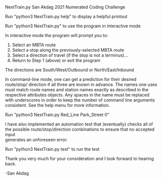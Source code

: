 NextTrain.py
San Akdag 2021
Numerated Coding Challenge

Run "python3 NextTrain.py help" to display a helpful printout

Run "python3 NextTrain.py" to use the program in interactive mode

In interactive mode the program will prompt you to:

1. Select an MBTA route
2. Select a stop along the previously-selected MBTA route
3. Select a direction of travel (if the stop is not a terminus)... 
5. Return to Step 1 (above) or exit the program

The directions are South/West/Outbound or North/East/Inbound 

In command-line mode, one can get a prediction for their desired route/stop/
direction if all three are known in advance. 
The names one uses must match route names and station names exactly 
as described in the respective attributes objects. Any spaces in the name
must be replaced with underscores in order to keep the number of command
line arguments consistent. See the help menu for more information.

Run "python3 NextTrain.py Red_Line Park_Street 0" 

I have also implemented an automation test that (eventually) checks all of the
possible route/stop/direction combinations to ensure that no accepted input  
generates an unforeseen error.

Run "python3 NextTrain.py test" to run the test

Thank you very much for your consideration and I look forward to hearing back.

-San Akdag
